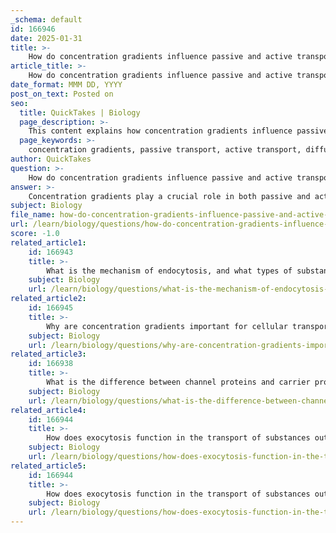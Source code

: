 ```yaml
---
_schema: default
id: 166946
date: 2025-01-31
title: >-
    How do concentration gradients influence passive and active transport?
article_title: >-
    How do concentration gradients influence passive and active transport?
date_format: MMM DD, YYYY
post_on_text: Posted on
seo:
  title: QuickTakes | Biology
  page_description: >-
    This content explains how concentration gradients influence passive and active transport mechanisms across cell membranes, detailing their definitions, mechanisms, and the role of energy in substance movement.
  page_keywords: >-
    concentration gradients, passive transport, active transport, diffusion, facilitated diffusion, osmosis, energy expenditure, sodium-potassium pump, transport proteins, cell membrane
author: QuickTakes
question: >-
    How do concentration gradients influence passive and active transport?
answer: >-
    Concentration gradients play a crucial role in both passive and active transport mechanisms across cell membranes. Here's how they influence each type of transport:\n\n### Passive Transport\n1. **Definition**: Passive transport is the movement of substances across a cell membrane without the use of energy. This process occurs naturally as substances move down their concentration gradient, from areas of higher concentration to areas of lower concentration.\n   \n2. **Mechanisms**:\n   - **Simple Diffusion**: Small nonpolar molecules (e.g., O2, CO2) can pass directly through the lipid bilayer due to their ability to dissolve in the hydrophobic core of the membrane.\n   - **Facilitated Diffusion**: Ions and polar molecules require specific transport proteins (channels or carriers) to help them cross the membrane. This process still relies on the concentration gradient, allowing substances to move from high to low concentration without energy expenditure.\n   - **Osmosis**: The diffusion of water across a selectively permeable membrane, which also occurs down its concentration gradient.\n\n### Active Transport\n1. **Definition**: Active transport is the movement of substances against their concentration gradient, from areas of lower concentration to areas of higher concentration. This process requires energy, typically in the form of ATP.\n\n2. **Mechanisms**:\n   - **Pumps**: Active transport is mediated by specific transport proteins known as pumps. A well-known example is the sodium-potassium (Na⁺-K⁺) pump, which moves 3 sodium ions out of the cell and 2 potassium ions into the cell against their respective concentration gradients. This process is essential for maintaining cellular homeostasis and proper cell function.\n\n### Summary of Influence of Concentration Gradients\n- **Passive Transport**: Concentration gradients drive the movement of substances from high to low concentration, allowing for the natural flow of molecules without energy input.\n- **Active Transport**: Concentration gradients are manipulated by cells to create and maintain differences in concentration. Cells expend energy to move substances against their gradients, which is vital for processes such as nutrient uptake and waste removal.\n\nIn conclusion, concentration gradients are fundamental to the mechanisms of both passive and active transport, dictating the direction and energy requirements of substance movement across cell membranes.
subject: Biology
file_name: how-do-concentration-gradients-influence-passive-and-active-transport.md
url: /learn/biology/questions/how-do-concentration-gradients-influence-passive-and-active-transport
score: -1.0
related_article1:
    id: 166943
    title: >-
        What is the mechanism of endocytosis, and what types of substances are typically transported by this process?
    subject: Biology
    url: /learn/biology/questions/what-is-the-mechanism-of-endocytosis-and-what-types-of-substances-are-typically-transported-by-this-process
related_article2:
    id: 166945
    title: >-
        Why are concentration gradients important for cellular transport processes?
    subject: Biology
    url: /learn/biology/questions/why-are-concentration-gradients-important-for-cellular-transport-processes
related_article3:
    id: 166938
    title: >-
        What is the difference between channel proteins and carrier proteins in terms of their function?
    subject: Biology
    url: /learn/biology/questions/what-is-the-difference-between-channel-proteins-and-carrier-proteins-in-terms-of-their-function
related_article4:
    id: 166944
    title: >-
        How does exocytosis function in the transport of substances out of the cell?
    subject: Biology
    url: /learn/biology/questions/how-does-exocytosis-function-in-the-transport-of-substances-out-of-the-cell
related_article5:
    id: 166944
    title: >-
        How does exocytosis function in the transport of substances out of the cell?
    subject: Biology
    url: /learn/biology/questions/how-does-exocytosis-function-in-the-transport-of-substances-out-of-the-cell
---
```


&nbsp;